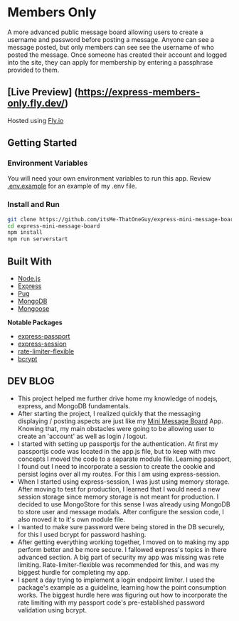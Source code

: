 # Members Only

A more advanced public message board allowing users to create a username and password before posting a message.
Anyone can see a message posted, but only members can see see the username of who posted the message.
Once someone has created their account and logged into the site, they can apply for membership by entering a passphrase provided to them.

## [Live Preview] (https://express-members-only.fly.dev/)

Hosted using [Fly.io](https://fly.io/)

## Getting Started

### Environment Variables

You will need your own environment variables to run this app.
Review [.env.example](.env.example) for an example of my .env file.

### Install and Run

```bash
git clone https://github.com/itsMe-ThatOneGuy/express-mini-message-board.git
cd express-mini-message-board
npm install
npm run serverstart
```

## Built With

- [Node.js](https://nodejs.org/en)
- [Express](https://expressjs.com/)
- [Pug](https://pugjs.org/api/getting-started.html)
- [MongoDB](https://www.mongodb.com/)
- [Mongoose](https://mongoosejs.com/docs/)

**Notable Packages**

- [express-passport](https://www.passportjs.org/)
- [express-session](https://www.npmjs.com/package/express-session)
- [rate-limiter-flexible](https://www.npmjs.com/package/rate-limiter-flexible)
- [bcrypt](https://www.npmjs.com/package/bcrypt)

## DEV BLOG

- This project helped me further drive home my knowledge of nodejs, express, and MongoDB fundamentals.
- After starting the project, I realized quickly that the messaging displaying / posting aspects are just like my [Mini Message Board](https://github.com/itsMe-ThatOneGuy/express-mini-message-board) App.
  Knowing that, my main obstacles were going to be allowing user to create an 'account' as well as login / logout.
- I started with setting up passportjs for the authentication. At first my passportjs code was located in the app.js file, but to keep with mvc concepts I moved the code to a separate module file.
  Learning passport, I found out I need to incorporate a session to create the cookie and persist logins over all my routes. For this I am using express-session.
- When I started using express-session, I was just using memory storage. After moving to test for production, I learned that I would need a new session storage since memory storage is not meant for production.
  I decided to use MongoStore for this sense I was already using MongoDB to store user and message modals. After configure the session code, I also moved it to it's own module file.
- I wanted to make sure password were being stored in the DB securely, for this I used bcrypt for password hashing.
- After getting everything working together, I moved on to making my app perform better and be more secure. I fallowed express's topics in there advanced section.
  A big part of security my app was missing was rete limiting. Rate-limiter-flexible was recommended for this, and was my biggest hurdle for completing my app.
- I spent a day trying to implement a login endpoint limiter. I used the package's example as a guideline, learning how the point consumption works.
  The biggest hurdle here was figuring out how to incorporate the rate limiting with my passport code's pre-established password validation using bcrypt.
